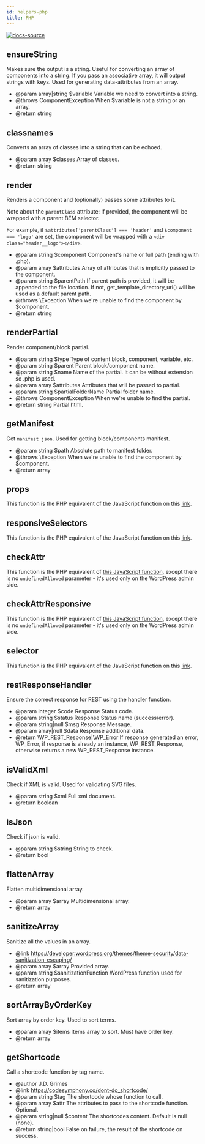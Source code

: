```yaml
---
id: helpers-php
title: PHP
---
```


[![docs-source](https://img.shields.io/badge/source-eightshift--libs-blue?style=for-the-badge&logo=php&labelColor=2a2a2a)](https://github.com/infinum/eightshift-libs)

## ensureString

Makes sure the output is a string. Useful for converting an array of components into a string.
If you pass an associative array, it will output strings with keys. Used for generating data-attributes from an array.

- @param array|string $variable Variable we need to convert into a string.
- @throws ComponentException When $variable is not a string or an array.
- @return string

## classnames

Converts an array of classes into a string that can be echoed.

- @param array $classes Array of classes.
- @return string

## render

Renders a component and (optionally) passes some attributes to it.

Note about the `parentClass` attribute: If provided, the component will be wrapped with a parent BEM selector.

For example, if `$attributes['parentClass'] === 'header'` and `$component === 'logo'` are set, the component will be wrapped with a `<div class="header__logo"></div>`.

- @param string $component Component's name or full path (ending with .php).
- @param array  $attributes Array of attributes that is implicitly passed to the component.
- @param string $parentPath If parent path is provided, it will be appended to the file location. If not, get_template_directory_uri() will be used as a default parent path.
- @throws \Exception When we're unable to find the component by $component.
- @return string

## renderPartial

Render component/block partial.

- @param string $type Type of content block, component, variable, etc.
- @param string $parent Parent block/component name.
- @param string $name Name of the partial. It can be without extension so .php is used.
- @param array $attributes Attributes that will be passed to partial.
- @param string $partialFolderName Partial folder name.
- @throws ComponentException When we're unable to find the partial.
- @return string Partial html.

## getManifest

Get `manifest json`. Used for getting block/components manifest.

- @param string $path Absolute path to manifest folder.
- @throws \Exception When we're unable to find the component by $component.
- @return array

## props

This function is the PHP equivalent of the JavaScript function on this [link](helpers-javascript).

## responsiveSelectors

This function is the PHP equivalent of the JavaScript function on this [link](helpers-javascript).

## checkAttr

This function is the PHP equivalent of [this JavaScript function](helpers-javascript), except there is no `undefinedAllowed` parameter - it's used only on the WordPress admin side.

## checkAttrResponsive

This function is the PHP equivalent of [this JavaScript function](helpers-javascript), except there is no `undefinedAllowed` parameter - it's used only on the WordPress admin side.

## selector

This function is the PHP equivalent of the JavaScript function on this [link](helpers-javascript).

## restResponseHandler

Ensure the correct response for REST using the handler function.

- @param integer     $code Response Status code.
- @param string      $status Response Status name (success/error).
- @param string|null $msg Response Message.
- @param array|null  $data Response additional data.
- @return \WP_REST_Response|\WP_Error If response generated an error, WP_Error, if response is already an instance, WP_REST_Response, otherwise returns a new WP_REST_Response instance.

## isValidXml

Check if XML is valid. Used for validating SVG files.

- @param string $xml Full xml document.
- @return boolean

## isJson

Check if json is valid.

- @param string $string String to check.
- @return bool

## flattenArray

Flatten multidimensional array.

- @param array $array Multidimensional array.
- @return array

## sanitizeArray

Sanitize all the values in an array.

- @link https://developer.wordpress.org/themes/theme-security/data-sanitization-escaping/
- @param array  $array Provided array.
- @param string $sanitizationFunction WordPress function used for sanitization purposes.
- @return array

## sortArrayByOrderKey

Sort array by order key. Used to sort terms.

- @param array $items Items array to sort. Must have order key.
- @return array

## getShortcode

Call a shortcode function by tag name.

- @author J.D. Grimes
- @link https://codesymphony.co/dont-do_shortcode/
- @param string      $tag The shortcode whose function to call.
- @param array       $attr The attributes to pass to the shortcode function. Optional.
- @param string|null $content The shortcodes content. Default is null (none).
- @return string|bool False on failure, the result of the shortcode on success.
